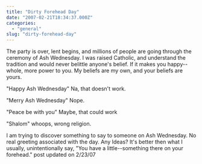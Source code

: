 ```yaml
---
title: "Dirty Forehead Day"
date: "2007-02-21T18:34:37.000Z"
categories: 
  - "general"
slug: "dirty-forehead-day"
---
```


The party is over, lent begins, and millions of people are going through the ceremony of Ash Wednesday. I was raised Catholic, and understand the tradition and would never belittle anyone's belief. If it makes you happy--whole, more power to you. My beliefs are my own, and your beliefs are yours.

"Happy Ash Wednesday" Na, that doesn't work.

"Merry Ash Wednesday" Nope.

"Peace be with you" Maybe, that could work

"Shalom" whoops, wrong religion.

I am trying to discover something to say to someone on Ash Wednesday. No real greeting associated with the day. Any Ideas? It's better then what I usually, unintentionally say, "You have a little--something there on your forehead." post updated on 2/23/07
